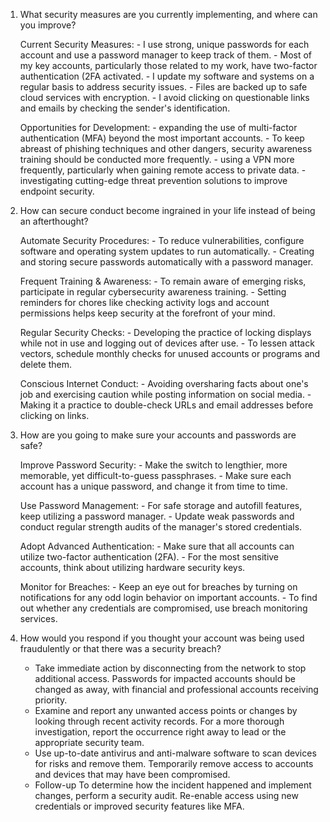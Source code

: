 1. What security measures are you currently implementing, and where can you improve?

     Current Security Measures:
         - I use strong, unique passwords for each account and use a password manager to keep track of them.
         - Most of my key accounts, particularly those related to my work, have two-factor authentication (2FA activated.
         - I update my software and systems on a regular basis to address security issues.
         - Files are backed up to safe cloud services with encryption.
         - I avoid clicking on questionable links and emails by checking the sender's identification.
   
     Opportunities for Development:
         - expanding the use of multi-factor authentication (MFA) beyond the most important accounts.
         - To keep abreast of phishing techniques and other dangers, security awareness training should be conducted more frequently.
         - using a VPN more frequently, particularly when gaining remote access to private data.
         - investigating cutting-edge threat prevention solutions to improve endpoint security.

2. How can secure conduct become ingrained in your life instead of being an afterthought?

     Automate Security Procedures:
       - To reduce vulnerabilities, configure software and operating system updates to run automatically.
       - Creating and storing secure passwords automatically with a password manager.

     Frequent Training & Awareness:
       - To remain aware of emerging risks, participate in regular cybersecurity awareness training.
       - Setting reminders for chores like checking activity logs and account permissions helps keep security at the forefront of your mind.

     Regular Security Checks:
       - Developing the practice of locking displays while not in use and logging out of devices after use.
       - To lessen attack vectors, schedule monthly checks for unused accounts or programs and delete them.

     Conscious Internet Conduct:
       - Avoiding oversharing facts about one's job and exercising caution while posting information on social media.
       - Making it a practice to double-check URLs and email addresses before clicking on links.


3. How are you going to make sure your accounts and passwords are safe?

     Improve Password Security:
        - Make the switch to lengthier, more memorable, yet difficult-to-guess passphrases.
        - Make sure each account has a unique password, and change it from time to time.

     Use Password Management:
        - For safe storage and autofill features, keep utilizing a password manager.
        - Update weak passwords and conduct regular strength audits of the manager's stored credentials.

     Adopt Advanced Authentication:
        - Make sure that all accounts can utilize two-factor authentication (2FA).
        - For the most sensitive accounts, think about utilizing hardware security keys.

   Monitor for Breaches:
        - Keep an eye out for breaches by turning on notifications for any odd login behavior on important accounts.
        - To find out whether any credentials are compromised, use breach monitoring services.


4. How would you respond if you thought your account was being used fraudulently or that there was a security breach?

     - Take immediate action by disconnecting from the network to stop additional access. Passwords for impacted accounts should be changed as away, with financial and professional accounts receiving priority.
     - Examine and report any unwanted access points or changes by looking through recent activity records. For a more thorough investigation, report the occurrence right away to lead or the appropriate security team.
     - Use up-to-date antivirus and anti-malware software to scan devices for risks and remove them. Temporarily remove access to accounts and devices that may have been compromised.
     - Follow-up To determine how the incident happened and implement changes, perform a security audit. Re-enable access using new credentials or improved security features like MFA.
